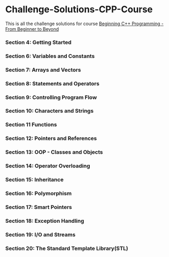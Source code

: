 # Challenge-Solutions-CPP-Course
This is all the challenge solutions for course [Beginning C++ Programming - From Beginner to Beyond](https://www.udemy.com/course/beginning-c-plus-plus-programming/)
### Section 4: Getting Started
### Section 6: Variables and Constants
### Section 7: Arrays and Vectors
### Section 8: Statements and Operators
### Section 9: Controlling Program Flow
### Section 10: Characters and Strings
### Section 11 Functions
### Section 12: Pointers and References
### Section 13: OOP - Classes and Objects
### Section 14: Operator Overloading
### Section 15: Inheritance
### Section 16: Polymorphism
### Section 17: Smart Pointers
### Section 18: Exception Handling
### Section 19: I/O and Streams
### Section 20: The Standard Template Library(STL)

